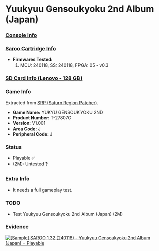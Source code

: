 # Yuukyuu Gensoukyoku 2nd Album (Japan)

### [Console Info](../../../../../Info/Consoles/VA13/README.md)

### [Saroo Cartridge Info](../../../../../Info/Cartridges/RetroGameParadiseStore/1.32F/README.md)

- <b>Firmwares Tested:</b>
  1. MCU: 240118, SS: 240118, FPGA: 05 - v0.3

### [SD Card Info (Lenovo - 128 GB)](../../../../../Info/SdCards/Lenovo/128GB/fat32/README.md)

### Game Info

Extracted from [SRP (Saturn Region Patcher)](https://segaxtreme.net/resources/saturn-region-patcher.81/download).

- <b>Game Name:</b> YUKYU GENSOUKYOKU 2ND
- <b>Product Number:</b> T-27807G
- <b>Version:</b> V1.001
- <b>Area Code:</b> J
- <b>Peripheral Code:</b> J

### Status

- Playable :white_check_mark:
- (2M): Untested :question:

### Extra Info

- It needs a full gameplay test.

### TODO

- Test Yuukyuu Gensoukyoku 2nd Album (Japan) (2M)

### Evidence

[![[Sample] SAROO 1.32 (240118) - Yuukyuu Gensoukyoku 2nd Album (Japan) = Playable](https://img.youtube.com/vi/2gQTPdYyEN4/0.jpg)](https://www.youtube.com/watch?v=2gQTPdYyEN4)
